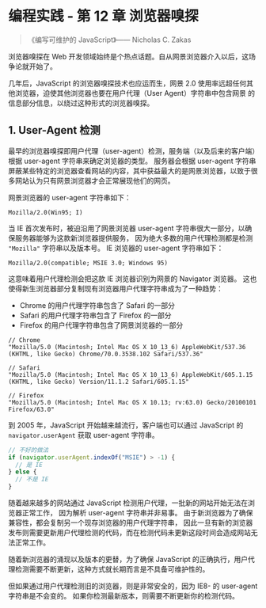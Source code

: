 # 编程实践 - 第 12 章 浏览器嗅探

>《编写可维护的 JavaScript》—— Nicholas C. Zakas

浏览器嗅探在 Web 开发领域始终是个热点话题。自从网景浏览器介入以后，这场争论就开始了。

几年后，JavaScript 的浏览器嗅探技术也应运而生，网景 2.0 使用率远超任何其他浏览器，迫使其他浏览器也要在用户代理（User Agent）字符串中包含网景 的信息部分信息，以绕过这种形式的浏览器嗅探。

## 1. User-Agent 检测

最早的浏览器嗅探即用户代理（user-agent）检测，服务端（以及后来的客户端）根据 user-agent 字符串来确定浏览器的类型。
服务器会根据 user-agent 字符串屏蔽某些特定的浏览器查看网站的内容，其中获益最大的是网景浏览器，以致于很多网站认为只有网景浏览器才会正常展现他们的网页。

网景浏览器的 user-agent 字符串如下：

```text
Mozilla/2.0(Win95; I)
```

当 IE 首次发布时，被迫沿用了网景浏览器 user-agent 字符串很大一部分，以确保服务器能够为这款新浏览器提供服务，
因为绝大多数的用户代理检测都是检测 `"Mozilla"` 字符串以及版本号。
IE 浏览器的 user-agent 字符串如下：

```text
Mozilla/2.0(compatible; MSIE 3.0; Windows 95)
```

这意味着用户代理检测会把这款 IE 浏览器识别为网景的 Navigator 浏览器。
这也使得新生浏览器部分复制现有浏览器用户代理字符串成为了一种趋势：

* Chrome 的用户代理字符串包含了 Safari 的一部分
* Safari 的用户代理字符串包含了 Firefox 的一部分
* Firefox 的用户代理字符串包含了网景浏览器的一部分

```text
// Chrome
"Mozilla/5.0 (Macintosh; Intel Mac OS X 10_13_6) AppleWebKit/537.36 (KHTML, like Gecko) Chrome/70.0.3538.102 Safari/537.36"

// Safari
"Mozilla/5.0 (Macintosh; Intel Mac OS X 10_13_6) AppleWebKit/605.1.15 (KHTML, like Gecko) Version/11.1.2 Safari/605.1.15"

// Firefox
"Mozilla/5.0 (Macintosh; Intel Mac OS X 10.13; rv:63.0) Gecko/20100101 Firefox/63.0"
```

到 2005 年，JavaScript 开始越来越流行，客户端也可以通过 JavaScript 的 `navigator.userAgent` 获取 user-agent 字符串。

```javascript
// 不好的做法
if (navigator.userAgent.indexOf("MSIE") > -1) {
  // 是 IE
} else {
  // 不是 IE
}
```

随着越来越多的网站通过 JavaScript 检测用户代理，一批新的网站开始无法在浏览器正常工作，
因为解析 user-agent 字符串并非易事。
由于新浏览器为了确保兼容性，都会复制另一个现存浏览器的用户代理字符串，
因此一旦有新的浏览器发布则需要更新用户代理检测的代码，而在检测代码未更新这段时间会造成网站无法正常工作。

随着新浏览器的涌现以及版本的更替，为了确保 JavaScript 的正确执行，用户代理检测需要不断更新，这种方式就长期而言是不具备可维护性的。

但如果通过用户代理检测旧的浏览器，则是非常安全的，因为 IE8- 的 user-agent 字符串是不会变的。
如果你检测最新版本，则需要不断更新你的检测代码。